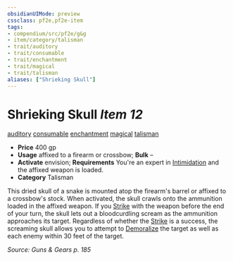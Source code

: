 ```yaml
---
obsidianUIMode: preview
cssclass: pf2e,pf2e-item
tags:
- compendium/src/pf2e/g&g
- item/category/talisman
- trait/auditory
- trait/consumable
- trait/enchantment
- trait/magical
- trait/talisman
aliases: ["Shrieking Skull"]
---
```

# Shrieking Skull *Item 12*  
[auditory](../../../Rules/traits/auditory.md)  [consumable](../../../Rules/traits/consumable.md)  [enchantment](../../../Rules/traits/enchantment.md)  [magical](../../../Rules/traits/magical.md)  [talisman](../../../Rules/traits/talisman.md)  

- **Price** 400 gp
- **Usage** affixed to a firearm or crossbow; **Bulk** –
- **Activate** envision; **Requirements** You're an expert in [Intimidation](../../skills.md#Intimidation) and the affixed weapon is loaded.
- **Category** Talisman

This dried skull of a snake is mounted atop the firearm's barrel or affixed to a crossbow's stock. When activated, the skull crawls onto the ammunition loaded in the affixed weapon. If you [Strike](../../../Rules/actions/strike.md) with the weapon before the end of your turn, the skull lets out a bloodcurdling scream as the ammunition approaches its target. Regardless of whether the [Strike](../../../Rules/actions/strike.md) is a success, the screaming skull allows you to attempt to [Demoralize](../../../Rules/actions/demoralize.md) the target as well as each enemy within 30 feet of the target.

*Source: Guns & Gears p. 185*
